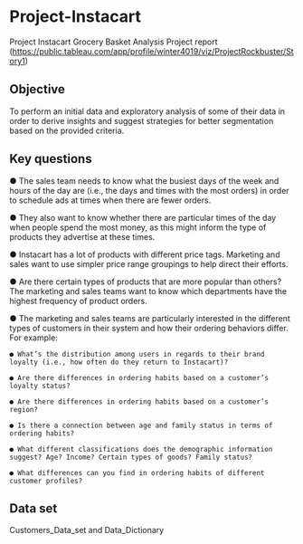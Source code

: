 # Project-Instacart
Project Instacart Grocery Basket Analysis
Project report (https://public.tableau.com/app/profile/winter4019/viz/ProjectRockbuster/Story1)

## Objective

To perform an initial data and exploratory analysis of some of their data in order to derive insights and suggest strategies for better
segmentation based on the provided criteria.

## Key questions
● The sales team needs to know what the busiest days of the week and hours of the day are (i.e., the days and times with the most orders) in order to schedule ads at times when there are fewer orders. 

● They also want to know whether there are particular times of the day when people spend the most money, as this might inform the type of products they advertise at these times.

● Instacart has a lot of products with different price tags. Marketing and sales want to use simpler price range groupings to help direct their efforts.

● Are there certain types of products that are more popular than others? The marketing and sales teams want to know which departments have the highest frequency of product orders.

● The marketing and sales teams are particularly interested in the different types of customers in their system and how their ordering behaviors differ. For example:

    ● What’s the distribution among users in regards to their brand loyalty (i.e., how often do they return to Instacart)?
  
    ● Are there differences in ordering habits based on a customer’s loyalty status?
  
    ● Are there differences in ordering habits based on a customer’s region?
  
    ● Is there a connection between age and family status in terms of ordering habits?

    ● What different classifications does the demographic information suggest? Age? Income? Certain types of goods? Family status?
  
    ● What differences can you find in ordering habits of different customer profiles?

## Data set

Customers_Data_set and Data_Dictionary
